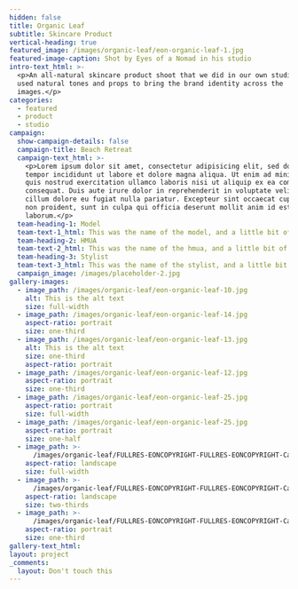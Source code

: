 ```yaml
---
hidden: false
title: Organic Leaf
subtitle: Skincare Product
vertical-heading: true
featured_image: /images/organic-leaf/eon-organic-leaf-1.jpg
featured-image-caption: Shot by Eyes of a Nomad in his studio
intro-text_html: >-
  <p>An all-natural skincare product shoot that we did in our own studio. We
  used natural tones and props to bring the brand identity across the
  images.</p>
categories:
  - featured
  - product
  - studio
campaign:
  show-campaign-details: false
  campaign-title: Beach Retreat
  campaign-text_html: >-
    <p>Lorem ipsum dolor sit amet, consectetur adipisicing elit, sed do eiusmod
    tempor incididunt ut labore et dolore magna aliqua. Ut enim ad minim veniam,
    quis nostrud exercitation ullamco laboris nisi ut aliquip ex ea commodo
    consequat. Duis aute irure dolor in reprehenderit in voluptate velit esse
    cillum dolore eu fugiat nulla pariatur. Excepteur sint occaecat cupidatat
    non proident, sunt in culpa qui officia deserunt mollit anim id est
    laborum.</p>
  team-heading-1: Model
  team-text-1_html: This was the name of the model, and a little bit of a blurb about her.
  team-heading-2: HMUA
  team-text-2_html: This was the name of the hmua, and a little bit of a blurb about her.
  team-heading-3: Stylist
  team-text-3_html: This was the name of the stylist, and a little bit of a blurb about her.
  campaign_image: /images/placeholder-2.jpg
gallery-images:
  - image_path: /images/organic-leaf/eon-organic-leaf-10.jpg
    alt: This is the alt text
    size: full-width
  - image_path: /images/organic-leaf/eon-organic-leaf-14.jpg
    aspect-ratio: portrait
    size: one-third
  - image_path: /images/organic-leaf/eon-organic-leaf-13.jpg
    alt: This is the alt text
    size: one-third
    aspect-ratio: portrait
  - image_path: /images/organic-leaf/eon-organic-leaf-12.jpg
    aspect-ratio: portrait
    size: one-third
  - image_path: /images/organic-leaf/eon-organic-leaf-25.jpg
    aspect-ratio: portrait
    size: full-width
  - image_path: /images/organic-leaf/eon-organic-leaf-25.jpg
    aspect-ratio: portrait
    size: one-half
  - image_path: >-
      /images/organic-leaf/FULLRES-EONCOPYRIGHT-FULLRES-EONCOPYRIGHT-Capture-One-Catalog0274-2.jpg
    aspect-ratio: landscape
    size: full-width
  - image_path: >-
      /images/organic-leaf/FULLRES-EONCOPYRIGHT-FULLRES-EONCOPYRIGHT-Capture-One-Catalog0125-2.jpg
    aspect-ratio: landscape
    size: two-thirds
  - image_path: >-
      /images/organic-leaf/FULLRES-EONCOPYRIGHT-FULLRES-EONCOPYRIGHT-Capture-One-Catalog0235.jpg
    aspect-ratio: portrait
    size: one-third
gallery-text_html:
layout: project
_comments:
  layout: Don't touch this
---
```

